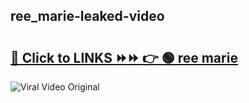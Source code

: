 
 ## ree_marie-leaked-video 

# <h2><a href="https://clipsfans.com/ree_marie&ref=git">🔗 Click to LINKS ⏩⏩ 👉 🟢 ree marie </a></h2>

<a href="https://clipsfans.com/ree_marie&ref=git" rel="nofollow" data-target="animated-image.originalLink"><img src="https://i.ibb.co.com/xMMVF88/686577567.gif" alt="Viral Video Original" style="max-width: 100%; display: inline-block;" data-target="animated-image.originalImage"></a>
